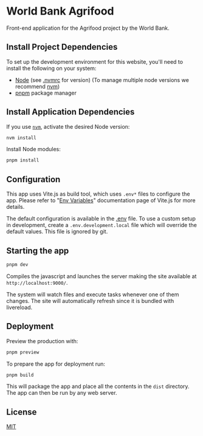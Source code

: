# World Bank Agrifood

Front-end application for the Agrifood project by the World Bank.

## Install Project Dependencies

To set up the development environment for this website, you'll need to install the following on your system:

- [Node](http://nodejs.org/) (see [.nvmrc](./.nvmrc) for version) (To manage multiple node versions we recommend [nvm](https://github.com/creationix/nvm))
- [pnpm](https://pnpm.io/installation) package manager

## Install Application Dependencies

If you use [`nvm`](https://github.com/creationix/nvm), activate the desired Node version:

```sh
nvm install
```

Install Node modules:

```sh
pnpm install
```

## Configuration

This app uses Vite.js as build tool, which uses `.env*` files to configure the app. Please refer to "[Env Variables](https://vitejs.dev/guide/env-and-mode.html#env-variables-and-modes)" documentation page of Vite.js for more details.

The default configuration is available in the [.env](.env) file. To use a custom setup in development, create a `.env.development.local` file which will override the default values. This file is ignored by git.

## Starting the app

```sh
pnpm dev
```

Compiles the javascript and launches the server making the site available at `http://localhost:9000/`.

The system will watch files and execute tasks whenever one of them changes. The site will automatically refresh since it is bundled with livereload.

## Deployment

Preview the production with:

```sh
pnpm preview
```

To prepare the app for deployment run:

```sh
pnpm build
```

This will package the app and place all the contents in the `dist` directory.
The app can then be run by any web server.

## License

[MIT](LICENSE)
